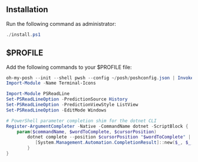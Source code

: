 

## Installation
Run the following command as administrator:
``` powershell
./install.ps1
```

## $PROFILE
Add the following commands to your $PROFILE file:
``` powershell
oh-my-posh --init --shell pwsh --config ~/posh/poshconfig.json | Invoke-Expression
Import-Module -Name Terminal-Icons

Import-Module PSReadLine
Set-PSReadLineOption -PredictionSource History
Set-PSReadLineOption -PredictionViewStyle ListView
Set-PSReadLineOption -EditMode Windows

# PowerShell parameter completion shim for the dotnet CLI
Register-ArgumentCompleter -Native -CommandName dotnet -ScriptBlock {
    param($commandName, $wordToComplete, $cursorPosition)
        dotnet complete --position $cursorPosition "$wordToComplete" | ForEach-Object {
           [System.Management.Automation.CompletionResult]::new($_, $_, 'ParameterValue', $_)
        }
}
```